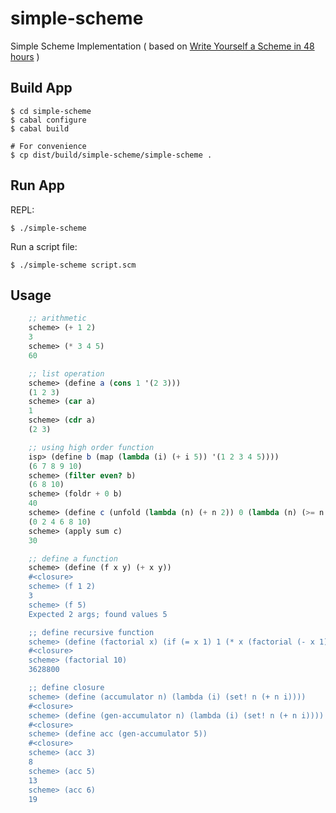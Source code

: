 # simple-scheme

Simple Scheme Implementation
( based on [Write Yourself a Scheme in 48 hours](http://jonathan.tang.name/files/scheme_in_48/tutorial/overview.html>) )

## Build App 

    $ cd simple-scheme
    $ cabal configure
    $ cabal build

    # For convenience
    $ cp dist/build/simple-scheme/simple-scheme .

## Run App

REPL:

    $ ./simple-scheme

Run a script file:

    $ ./simple-scheme script.scm

## Usage

```scheme
    ;; arithmetic
    scheme> (+ 1 2)
    3
    scheme> (* 3 4 5)
    60

    ;; list operation
    scheme> (define a (cons 1 '(2 3)))
    (1 2 3)
    scheme> (car a)
    1
    scheme> (cdr a)
    (2 3)

    ;; using high order function
    isp> (define b (map (lambda (i) (+ i 5)) '(1 2 3 4 5))))
    (6 7 8 9 10)
    scheme> (filter even? b)
    (6 8 10)
    scheme> (foldr + 0 b)
    40
    scheme> (define c (unfold (lambda (n) (+ n 2)) 0 (lambda (n) (>= n 10))))
    (0 2 4 6 8 10)
    scheme> (apply sum c)
    30

    ;; define a function
    scheme> (define (f x y) (+ x y))
    #<closure>
    scheme> (f 1 2)
    3
    scheme> (f 5)
    Expected 2 args; found values 5

    ;; define recursive function
    scheme> (define (factorial x) (if (= x 1) 1 (* x (factorial (- x 1)))))
    #<closure>
    scheme> (factorial 10)
    3628800

    ;; define closure
    scheme> (define (accumulator n) (lambda (i) (set! n (+ n i))))
    #<closure>
    scheme> (define (gen-accumulator n) (lambda (i) (set! n (+ n i))))
    #<closure>
    scheme> (define acc (gen-accumulator 5))
    #<closure>
    scheme> (acc 3)
    8
    scheme> (acc 5)
    13
    scheme> (acc 6)
    19
```
